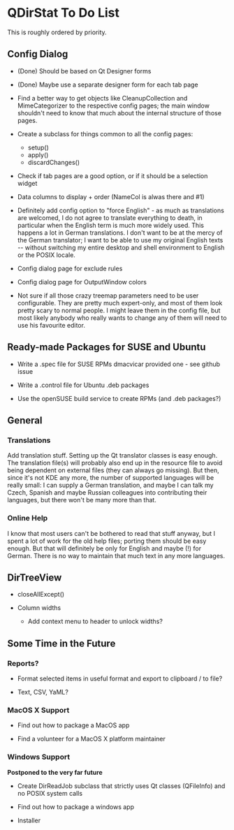 # QDirStat To Do List

This is roughly ordered by priority.


## Config Dialog

- (Done) Should be based on Qt Designer forms

- (Done) Maybe use a separate designer form for each tab page

- Find a better way to get objects like CleanupCollection and MimeCategorizer
  to the respective config pages; the main window shouldn't need to know that
  much about the internal structure of those pages.

- Create a subclass for things common to all the config pages:
  - setup()
  - apply()
  - discardChanges()

- Check if tab pages are a good option, or if it should be a selection widget

- Data columns to display + order (NameCol is alwas there and #1)


- Definitely add config option to "force English" - as much as translations are
  welcomed, I do not agree to translate everything to death, in particular when
  the English term is much more widely used. This happens a lot in German
  translations. I don't want to be at the mercy of the German translator; I
  want to be able to use my original English texts -- without switching my
  entire desktop and shell environment to English or the POSIX locale.

- Config dialog page for exclude rules

- Config dialog page for OutputWindow colors

- Not sure if all those crazy treemap parameters need to be user
  configurable. They are pretty much expert-only, and most of them look pretty
  scary to normal people. I might leave them in the config file, but most
  likely anybody who really wants to change any of them will need to use his
  favourite editor.



## Ready-made Packages for SUSE and Ubuntu

- Write a .spec file for SUSE RPMs
  dmacvicar provided one - see github issue

- Write a .control file for Ubuntu .deb packages

- Use the openSUSE build service to create RPMs (and .deb packages?)


## General

### Translations

Add translation stuff. Setting up the Qt translator classes is easy enough. The
translation file(s) will probably also end up in the resource file to avoid
being dependent on external files (they can always go missing). But then, since
it's not KDE any more, the number of supported languages will be really small:
I can supply a German translation, and maybe I can talk my Czech, Spanish and
maybe Russian colleagues into contributing their languages, but there won't be
many more than that.

### Online Help

I know that most users can't be bothered to read that stuff anyway, but I spent
a lot of work for the old help files; porting them should be easy enough. But
that will definitely be only for English and maybe (!)  for German. There is no
way to maintain that much text in any more languages.



## DirTreeView

- closeAllExcept()

- Column widths
  - Add context menu to header to unlock widths?


## Some Time in the Future

### Reports?

- Format selected items in useful format and export to clipboard / to file?

- Text, CSV, YaML?


### MacOS X Support

- Find out how to package a MacOS app

- Find a volunteer for a MacOS X platform maintainer


### Windows Support

**Postponed to the very far future**

- Create DirReadJob subclass that strictly uses Qt classes (QFileInfo) and no
  POSIX system calls

- Find out how to package a windows app

- Installer

